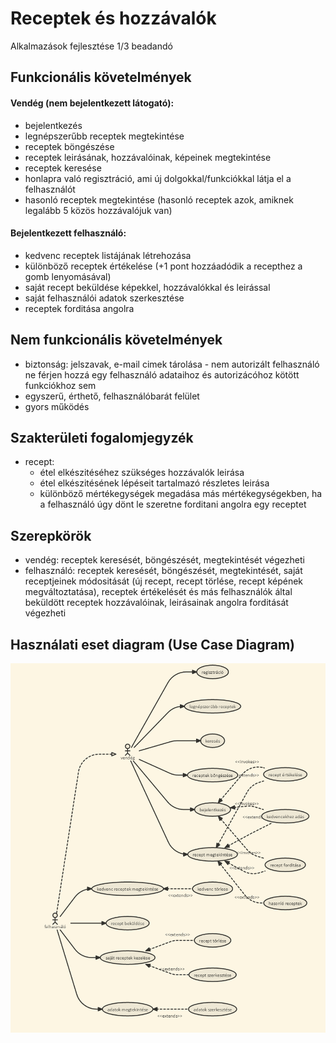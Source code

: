 # Receptek és hozzávalók
Alkalmazások fejlesztése 1/3 beadandó

## Funkcionális követelmények
#### Vendég (nem bejelentkezett látogató):
* bejelentkezés
* legnépszerűbb receptek megtekintése
* receptek böngészése
* receptek leirásának, hozzávalóinak, képeinek megtekintése 
* receptek keresése
* honlapra való regisztráció, ami új dolgokkal/funkciókkal látja el a felhasználót
* hasonló receptek megtekintése (hasonló receptek azok, amiknek legalább 5 közös hozzávalójuk van)

#### Bejelentkezett felhasználó:
* kedvenc receptek listájának létrehozása
* különböző receptek értékelése (+1 pont hozzáadódik a recepthez a gomb lenyomásával)
* saját recept beküldése képekkel, hozzávalókkal és leirással
* saját felhasználói adatok szerkesztése
* receptek forditása angolra

## Nem funkcionális követelmények
* biztonság: jelszavak, e-mail cimek tárolása - nem autorizált felhasználó ne férjen hozzá egy felhasználó adataihoz és autorizácóhoz kötött funkciókhoz sem
* egyszerű, érthető, felhasználóbarát felület
* gyors működés

## Szakterületi fogalomjegyzék
* recept:
    * étel elkészitéséhez szükséges hozzávalók leirása
    * étel elkészitésének lépéseit tartalmazó részletes leirása
    * különböző mértékegységek megadása más mértékegységekben, ha a felhasználó úgy dönt le szeretne forditani angolra egy receptet

## Szerepkörök
* vendég: receptek keresését, böngészését, megtekintését végezheti
* felhasználó: receptek keresését, böngészését, megtekintését, saját receptjeinek módositását (új recept, recept törlése, recept képének megváltoztatása), receptek értékelését és más felhasználók által beküldött receptek hozzávalóinak, leirásainak angolra forditását végezheti

## Használati eset diagram (Use Case Diagram)
![caption](images/receptek_UCD.PNG)
